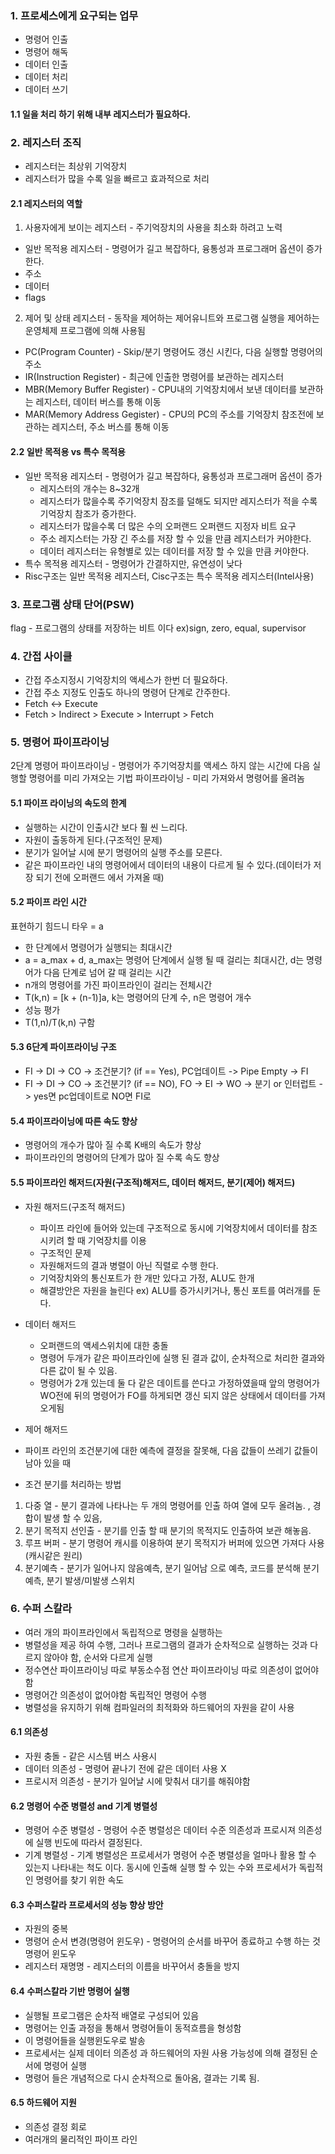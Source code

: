 ### 1. 프로세스에게 요구되는 업무
* 명령어 인출
* 명령어 해독
* 데이터 인출
* 데이터 처리
* 데이터 쓰기
#### 1.1 일을 처리 하기 위해 내부 레지스터가 필요하다.

### 2. 레지스터 조직
* 레지스터는 최상위 기억장치
* 레지스터가 많을 수록 일을 빠르고 효과적으로 처리
#### 2.1 레지스터의 역할
1. 사용자에게 보이는 레지스터 - 주기억장치의 사용을 최소화 하려고 노력
* 일반 목적용 레지스터 - 명령어가 길고 복잡하다, 융통성과 프로그래머 옵션이 증가 한다.
* 주소
* 데이터
* flags
2. 제어 및 상태 레지스터 - 동작을 제어하는 제어유니트와 프로그램 실행을 제어하는 운영체제 프로그램에 의해 사용됨
* PC(Program Counter) - Skip/분기 명령어도 갱신 시킨다, 다음 실행할 명령어의 주소
* IR(Instruction Register) - 최근에 인출한 명령어를 보관하는 레지스터
* MBR(Memory Buffer Register) - CPU내의 기억장치에서 보낸 데이터를 보관하는 레지스터, 데이터 버스를 통해 이동
* MAR(Memory Address Gegister) - CPU의 PC의 주소를 기억장치 참조전에 보관하는 레지스터, 주소 버스를 통해 이동

#### 2.2 일반 목적용 vs 특수 목적용
* 일반 목적용 레지스터 - 명령어가 길고 복잡하다, 융통성과 프로그래머 옵션이 증가
  * 레지스터의 개수는 8~32개
  * 레지스터가 많을수록 주기억장치 잠조를 덜해도 되지만 레지스터가 적을 수록 기억장치 참조가 증가한다.
  * 레지스터가 많을수록 더 많은 수의 오퍼랜드 오퍼랜드 지정자 비트 요구
  * 주소 레지스터는 가장 긴 주소를 저장 할 수 있을 만큼 레지스터가 커야한다.
  * 데이터 레지스터는 유형별로 있는 데이터를 저장 할 수 있을 만큼 커야한다.
* 특수 목적용 레지스터 - 명령어가 간결하지만, 유연성이 낮다
* Risc구조는 일반 목적용 레지스터, Cisc구조는 특수 목적용 레지스터(Intel사용)

### 3. 프로그램 상태 단어(PSW)
flag - 프로그램의 상태를 저장하는 비트 이다 ex)sign, zero, equal, supervisor

### 4. 간접 사이클 
* 간접 주소지정시 기억장치의 액세스가 한번 더 필요하다.
* 간접 주소 지정도 인출도 하나의 명령어 단계로 간주한다.
* Fetch <-> Execute 
* Fetch > Indirect > Execute > Interrupt > Fetch

### 5. 명령어 파이프라이닝
2단계 명령어 파이프라이닝 - 명령어가 주기억장치를 액세스 하지 않는 시간에 다음 실행할 명령어를 미리 가져오는 기법
파이프라이닝 - 미리 가져와서 명령어를 올려놈

#### 5.1 파이프 라이닝의 속도의 한계
* 실행하는 시간이 인출시간 보다 훨 씬 느리다.
* 자원이 출동하게 된다.(구조적인 문제)
* 분기가 일어날 시에 분기 명령어의 실행 주소를 모른다.
* 같은 파이프라인 내의 명령어에서 데이터의 내용이 다르게 될 수 있다.(데이터가 저장 되기 전에 오퍼랜드 에서 가져올 때)

#### 5.2 파이프 라인 시간
표현하기 힘드니 타우 = a
* 한 단계에서 명령어가 실행되는 최대시간
* a = a_max + d, a_max는 명령어 단계에서 실행 될 때 걸리는 최대시간, d는 명령어가 다음 단계로 넘어 갈 때 걸리는 시간
* n개의 명령어를 가진 파이프라인이 걸리는 전체시간
* T(k,n) = [k + (n-1)]a, k는 명령어의 단계 수, n은 명령어 개수
* 성능 평가
* T(1,n)/T(k,n) 구함

#### 5.3 6단계 파이프라이닝 구조
* FI -> DI -> CO -> 조건분기? (if == Yes), PC업데이트 -> Pipe Empty -> FI
* FI -> DI -> CO -> 조건분기? (if == NO), FO -> EI -> WO -> 분기 or 인터럽트 -> yes면 pc업데이트로 NO면 FI로

#### 5.4 파이프라이닝에 따른 속도 향상
* 명령어의 개수가 많아 질 수록 K배의 속도가 향상
* 파이프라인의 명령어의 단계가 많아 질 수록 속도 향상

#### 5.5 파이프라인 해저드(자원(구조적)해저드, 데이터 해저드, 분기(제어) 해저드)
* 자원 해저드(구조적 해저드)
  * 파이프 라인에 들어와 있는데 구조적으로 동시에 기억장치에서 데이터를 참조 시키려 할 때 기억장치를 이용
  * 구조적인 문제
  * 자원해저드의 결과 병렬이 아닌 직렬로 수행 한다.
  * 기억장치와의 통신포트가 한 개만 있다고 가정, ALU도 한개
  * 해결방안은 자원을 늘린다 ex) ALU를 증가시키거나, 통신 포트를 여러개를 둔다.
  
* 데이터 해저드
  * 오퍼랜드의 액세스위치에 대한 충돌
  * 명령어 두개가 같은 파이프라인에 실행 된 결과 값이, 순차적으로 처리한 결과와 다른 값이 될 수 있음.
  * 명령어가 2개 있는데 둘 다 같은 데이트를 쓴다고 가정하였을때 앞의 명령어가 WO전에 뒤의 명령어가 FO를 하게되면 갱신 되지 않은 상태에서 데이터를 가져오게됨
  
* 제어 해저드
 * 파이프 라인의 조건분기에 대한 예측에 결정을 잘못해, 다음 값들이 쓰레기 값들이 남아 있을 때
 * 조건 분기를 처리하는 방법
1. 다중 열 - 분기 결과에 나타나는 두 개의 명령어를 인출 하여 열에 모두 올려놈. , 경합이 발생 할 수 있음, 
2. 분기 목적지 선인출 - 분기를 인출 할 때 분기의 목적지도 인출하여 보관 해놓음.
3. 루프 버퍼 - 분기 명령어 캐시를 이용하여 분기 목적지가 버퍼에 있으면 가져다 사용(캐시같은 원리) 
4. 분기예측 - 분기가 일어나지 않음예측, 분기 일어남 으로 예측, 코드를 분석해 분기 예측, 분기 발생/미발생 스위치

### 6. 수퍼 스칼라
* 여러 개의 파이프라인에서 독립적으로 명령을 실행하는
* 병렬성을 제공 하여 수행,  그러나 프로그램의 결과가 순차적으로 실행하는 것과 다르지 않아야 함, 순서와 다르게 실행
* 정수연산 파이프라이닝 따로 부동소수점 연산 파이프라이닝 따로 의존성이 없어야함
* 명령어간 의존성이 없어야함 독립적인 명령어 수행
* 병렬성을 유지하기 위해 컴파일러의 최적화와 하드웨어의 자원을 같이 사용

#### 6.1 의존성
* 자원 충돌 - 같은 시스템 버스 사용시 
* 데이터 의존성 - 명령어 끝나기 전에 같은 데이터 사용 X
* 프로시저 의존성 - 분기가 일어날 시에 맞춰서 대기를 해줘야함

#### 6.2 명령어 수준 병렬성 and 기계 병렬성
* 명령어 수준 병렬성 - 명령어 수준 병렬성은 데이터 수준 의존성과 프로시져 의존성에 실행 빈도에 따라서 결정된다.
* 기계 병렬성 - 기계 병렬성은 프로세서가 명령어 수준 병렬성을 얼마나 활용 할 수 있는지 나타내는 척도 이다. 동시에 인출해 실행 할 수 있는 수와 프로세서가 독립적인 명령어를 찾기 위한 속도

#### 6.3 수퍼스칼라 프로세서의 성능 향상 방안
* 자원의 중복
* 명령어 순서 변경(명령어 윈도우) - 명령어의 순서를 바꾸어 종료하고 수행 하는 것 명령어 윈도우
* 레지스터 재명명 - 레지스터의 이름을 바꾸어서 충돌을 방지

#### 6.4 수퍼스칼라 기반 명령어 실행
* 실행될 프로그램은 순차적 배열로 구성되어 있음
* 명령어는 인출 과정을 통해서 명령어들이 동적흐름을 형성함
* 이 명령어들을 실행윈도우로 발송
* 프로세서는 실제 데이터 의존성 과 하드웨어의 자원 사용 가능성에 의해 결정된 순서에 명령어 실행
* 명령어 들은 개념적으로 다시 순차적으로 돌아옴, 결과는 기록 됨.

#### 6.5 하드웨어 지원
* 의존성 결정 회로
* 여러개의 물리적인 파이프 라인
